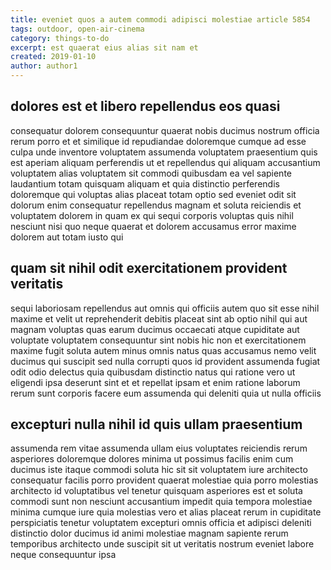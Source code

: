 ```yaml
---
title: eveniet quos a autem commodi adipisci molestiae article 5854
tags: outdoor, open-air-cinema
category: things-to-do
excerpt: est quaerat eius alias sit nam et
created: 2019-01-10
author: author1
---
```


## dolores est et libero repellendus eos quasi

consequatur dolorem consequuntur quaerat nobis ducimus nostrum officia rerum porro et et similique id repudiandae doloremque cumque ad esse culpa unde inventore voluptatem assumenda voluptatem praesentium quis est aperiam aliquam perferendis ut et repellendus qui aliquam accusantium voluptatem alias voluptatem sit commodi quibusdam ea vel sapiente laudantium totam quisquam aliquam et quia distinctio perferendis doloremque qui voluptas alias placeat totam optio sed eveniet odit sit dolorum enim consequatur repellendus magnam et soluta reiciendis et voluptatem dolorem in quam ex qui sequi corporis voluptas quis nihil nesciunt nisi quo neque quaerat et dolorem accusamus error maxime dolorem aut totam iusto qui

## quam sit nihil odit exercitationem provident veritatis

sequi laboriosam repellendus aut omnis qui officiis autem quo sit esse nihil maxime et velit ut reprehenderit debitis placeat sint ab optio nihil qui aut magnam voluptas quas earum ducimus occaecati atque cupiditate aut voluptate voluptatem consequuntur sint nobis hic non et exercitationem maxime fugit soluta autem minus omnis natus quas accusamus nemo velit ducimus qui suscipit sed nulla corrupti quos id provident assumenda fugiat odit odio delectus quia quibusdam distinctio natus qui ratione vero ut eligendi ipsa deserunt sint et et repellat ipsam et enim ratione laborum rerum sunt corporis facere eum assumenda qui deleniti quia ut nulla officiis

## excepturi nulla nihil id quis ullam praesentium

assumenda rem vitae assumenda ullam eius voluptates reiciendis rerum asperiores doloremque dolores minima ut possimus facilis enim cum ducimus iste itaque commodi soluta hic sit sit voluptatem iure architecto consequatur facilis porro provident quaerat molestiae quia porro molestias architecto id voluptatibus vel tenetur quisquam asperiores est et soluta commodi sunt non nesciunt accusantium impedit quia tempora molestiae minima cumque iure quia molestias vero et alias placeat rerum in cupiditate perspiciatis tenetur voluptatem excepturi omnis officia et adipisci deleniti distinctio dolor ducimus id animi molestiae magnam sapiente rerum temporibus architecto unde suscipit sit ut veritatis nostrum eveniet labore neque consequuntur ipsa
